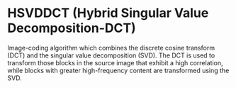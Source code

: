 # HSVDDCT (Hybrid Singular Value Decomposition-DCT)
Image-coding algorithm which combines the discrete cosine transform (DCT) and the singular value decomposition (SVD). 
The DCT is used to transform those blocks in the source image that exhibit a high correlation, 
while blocks with greater high-frequency content are transformed using the SVD.
